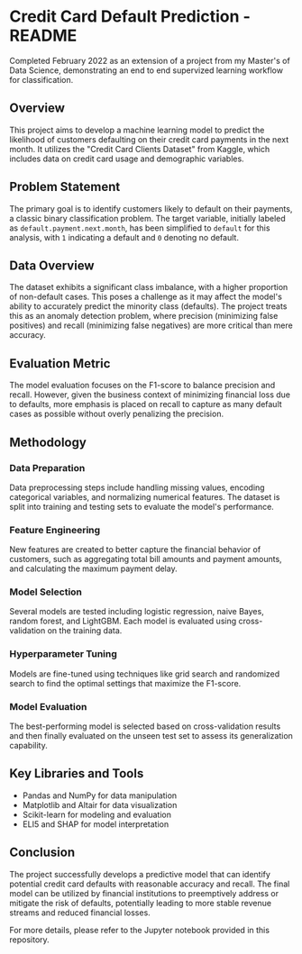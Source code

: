 # Credit Card Default Prediction - README

Completed February 2022 as an extension of a project from my Master's of Data Science, demonstrating an end to end supervized learning workflow for classification.

## Overview

This project aims to develop a machine learning model to predict the likelihood of customers defaulting on their credit card payments in the next month. It utilizes the "Credit Card Clients Dataset" from Kaggle, which includes data on credit card usage and demographic variables.

## Problem Statement

The primary goal is to identify customers likely to default on their payments, a classic binary classification problem. The target variable, initially labeled as `default.payment.next.month`, has been simplified to `default` for this analysis, with `1` indicating a default and `0` denoting no default.

## Data Overview

The dataset exhibits a significant class imbalance, with a higher proportion of non-default cases. This poses a challenge as it may affect the model's ability to accurately predict the minority class (defaults). The project treats this as an anomaly detection problem, where precision (minimizing false positives) and recall (minimizing false negatives) are more critical than mere accuracy.

## Evaluation Metric

The model evaluation focuses on the F1-score to balance precision and recall. However, given the business context of minimizing financial loss due to defaults, more emphasis is placed on recall to capture as many default cases as possible without overly penalizing the precision.

## Methodology

### Data Preparation

Data preprocessing steps include handling missing values, encoding categorical variables, and normalizing numerical features. The dataset is split into training and testing sets to evaluate the model's performance.

### Feature Engineering

New features are created to better capture the financial behavior of customers, such as aggregating total bill amounts and payment amounts, and calculating the maximum payment delay.

### Model Selection

Several models are tested including logistic regression, naive Bayes, random forest, and LightGBM. Each model is evaluated using cross-validation on the training data.

### Hyperparameter Tuning

Models are fine-tuned using techniques like grid search and randomized search to find the optimal settings that maximize the F1-score.

### Model Evaluation

The best-performing model is selected based on cross-validation results and then finally evaluated on the unseen test set to assess its generalization capability.

## Key Libraries and Tools

- Pandas and NumPy for data manipulation
- Matplotlib and Altair for data visualization
- Scikit-learn for modeling and evaluation
- ELI5 and SHAP for model interpretation

## Conclusion

The project successfully develops a predictive model that can identify potential credit card defaults with reasonable accuracy and recall. The final model can be utilized by financial institutions to preemptively address or mitigate the risk of defaults, potentially leading to more stable revenue streams and reduced financial losses.

For more details, please refer to the Jupyter notebook provided in this repository.
